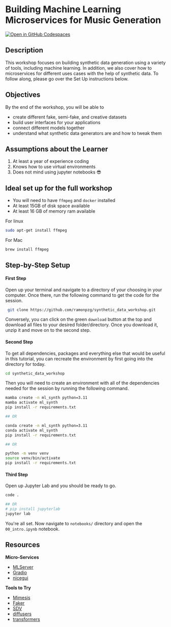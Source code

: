 # Building Machine Learning Microservices for Music Generation

[![Open in GitHub Codespaces](https://github.com/codespaces/badge.svg)](https://codespaces.new/ramonpzg/synthetic_data_workshop)

## Description

This workshop focuses on building synthetic data generation using a variety of tools, including machine learning. In 
addition, we also cover how to microservices for different uses cases with the help of synthetic data. To follow 
along, please go over the Set Up instructions below.

## Objectives

By the end of the workshop, you will be able to
- create different fake, semi-fake, and creative datasets
- build user interfaces for your applications
- connect different models together
- understand what synthetic data generators are and how to tweak them

## Assumptions about the Learner

1. At least a year of experience coding
2. Knows how to use virtual environments
3. Does not mind using jupyter notebooks 😎

## Ideal set up for the full workshop
- You will need to have `ffmpeg` and `docker` installed
- At least 15GB of disk space available
- At least 16 GB of memory ram available

For linux
```sh
sudo apt-get install ffmpeg
```

For Mac
```sh
brew install ffmpeg
```

## Step-by-Step Setup

#### First Step

Open up your terminal and navigate to a directory of your choosing in your computer. Once there, run the following command to get the code for the session.

```sh
 git clone https://github.com/ramonpzg/synthetic_data_workshop.git
```

Conversely, you can click on the green `download` button at the top and download all
files to your desired folder/directory. Once you download it, unzip it and move on
to the second step.

#### Second Step

To get all dependencies, packages and everything else that would be useful in this
tutorial, you can recreate the environment by first going into the directory for today.

```sh
cd synthetic_data_workshop
```

Then you will need to create an environment with all of the dependencies needed for the session by running the following command.

```sh
mamba create -n ml_synth python=3.11
mamba activate ml_synth
pip install -r requirements.txt

## OR

conda create -n ml_synth python=3.11
conda activate ml_synth
pip install -r requirements.txt

## OR

python -m venv venv
source venv/bin/activate
pip install -r requirements.txt
```
#### Third Step

Open up Jupyter Lab and you should be ready to go.

```sh
code .

## OR
# pip install jupyterlab
jupyter lab
```

You're all set. Now navigate to `notebooks/` directory and open the `00_intro.ipynb` notebook.



## Resources

**Micro-Services**
- [MLServer](https://mlserver.readthedocs.io/en/latest/)
- [Gradio](gradio.app)
- [nicegui](nicegui.io)

**Tools to Try**
- [Mimesis]()
- [Faker]()
- [SDV]()
- [diffusers]()
- [transformers]()